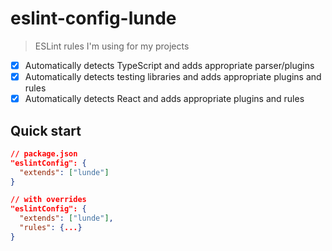 # eslint-config-lunde

> ESLint rules I'm using for my projects

- [x] Automatically detects TypeScript and adds appropriate parser/plugins
- [x] Automatically detects testing libraries and adds appropriate plugins and rules
- [x] Automatically detects React and adds appropriate plugins and rules

## Quick start

```json
// package.json
"eslintConfig": {
  "extends": ["lunde"]
}

// with overrides
"eslintConfig": {
  "extends": ["lunde"],
  "rules": {...}
}
```
